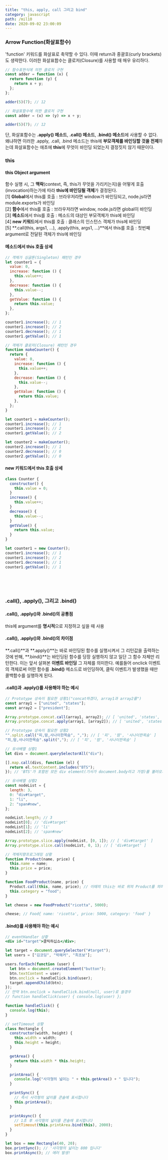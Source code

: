 ```yaml
---
title: "this, apply, call 그리고 bind"
category: javascript
path: /mil10
date: 2020-09-02 23:00:09
---
```


### Arrow Function(화살표함수)

'function' 키워드를 화살표로 축약할 수 있다. 이때 return과 중괄호(curly brackets)도 생략한다. 이러한 화살표함수는 클로저(Closure)를 사용할 때 매우 유리하다.

```js
// 함수표현식에 의한 클로저 구현
const adder = function (x) {
  return function (y) {
    return x + y;
  };
};

adder(5)(7); // 12
```

```js
// 화살표함수에 의한 클로저 구현
const adder = (x) => (y) => x + y;

adder(5)(7); // 12
```

단, 화살표함수는 **.apply() 메소드**, **.call() 메소드**, **.bind() 메소드**에 사용할 수 없다. 왜냐하면 이러한 .apply, .call, .bind 메소드는 this에 **부모객체를 바인딩할 것을 전제**하는데 화살표함수는 애초에 **this**에 무엇이 바인딩 되었는지 결정짓지 않기 때문이다.

### this

#### this Object argument

함수 실행 시, 그 **맥락**(context, 즉, this가 무엇을 가리키는지)을 어떻게 호출(invocation)하는가에 따라 **this에 바인딩될 객체**가 결정된다.  
[1] **Global**에서 this를 호출 : 브라우저라면 window가 바인딩되고, node.js라면 module.exports가 바인딩  
[2] **함수**에서 this를 호출 : 브라우저라면 window, node.js라면 global이 바인딩  
[3] **메소드**에서 this를 호출 : 메소드의 대상인 부모객체가 this에 바인딩  
[4] **new 키워드**에서 this를 호출 : 클래스의 인스턴스 객체가 this에 바인딩  
[5] **.call(this, args1, ...), .apply(this, args1, ...)**에서 this를 호출 : 첫번째 argument로 전달된 객체가 this에 바인딩

#### 메소드에서 this 호출 상세

```js
// 객체가 싱글톤(Singleton) 패턴인 경우
let counter1 = {
  value: 0,
  increase: function () {
    this.value++;
  },
  decrease: function () {
    this.value--;
  },
  getValue: function () {
    return this.value;
  },
};

counter1.increase(); // 1
counter1.increase(); // 2
counter1.decrease(); // 1
counter1.getValue(); // 1
```

```js
// 객체가 클로저(Closure) 패턴인 경우
function makeCounter() {
  return {
    value: 0,
    increase: function () {
      this.value++;
    },
    decrease: function () {
      this.value--;
    },
    getValue: function () {
      return this.value;
    },
  };
}

let counter1 = makeCounter();
counter1.increase(); // 1
counter1.increase(); // 2
counter1.getValue(); // 2

let counter2 = makeCounter();
counter2.increase(); // 1
counter2.decrease(); // 0
counter2.getValue(); // 0
```

#### new 키워드에서 this 호출 상세

```js
class Counter {
  constructor() {
    this.value = 0;
  }
  increase() {
    this.value++;
  }
  decrease() {
    this.value--;
  }
  getValue() {
    return this.value;
  }
}

let counter1 = new Counter();
counter1.increase(); // 1
counter1.increase(); // 2
counter1.decrease(); // 1
counter1.getValue(); // 1
```

<br>
<br>
<br>

### .call(), .apply(), 그리고 .bind()

#### .call(), .apply()와 .bind()의 공통점

this에 argument를 **명시적**으로 지정하고 싶을 때 사용

#### .call(), .apply()와 .bind()의 차이점

**.call()**과 **.apply()**는 바로 바인딩된 함수를 실행시켜서 그 리턴값을 출력하는 것에 반해, **.bind()**는 바인딩된 함수를 당장 실행하지 않고 일단 그 함수 자체만 리턴한다. 이는 앞서 살펴본 **이벤트 바인딩** 그 자체를 의미한다. 예를들어 onclick 이벤트의 객체로써 어떤 함수를 **.bind()** 메소드로 바인딩하여, 클릭 이벤트가 발생했을 때만 콜백함수를 실행하게 된다.

#### .call()과 .apply()를 사용해야 하는 예시

```js
// Prototype 상속이 필요한 상황1("concat하겠다, array1과 array2를")
const array1 = ["united", "states"];
const array2 = ["president"];

Array.prototype.concat.call(array1, array2); // [ 'united', 'states', 'president' ]
Array.prototype.concat.apply(array1, [array2]); // [ 'united', 'states', 'president' ]

// Prototype 상속이 필요한 상황2
"".split.call("피,땀,사나이한목숨", ","); // [ '피', '땀', '사나이한목숨' ]
"피,땀,사나이한목숨".split(","); // [ '피', '땀', '사나이한목숨' ]
```

```js
// 유사배열 상황1
let divs = document.querySelectorAll("div");

[].map.call(divs, function (el) {
  return el.textContent.includes("BTS");
}); // 'BTS'가 포함된 모든 div element(기사가 document.body라고 가정)를 불러오기

// 유사배열 상황2
const nodeList = {
  length: 3,
  0: "div#target",
  1: "li",
  2: "span#new",
};

nodeList.length; // 3
nodeList[0]; // 'div#target'
nodeList[1]; // 'li'
nodeList[2]; // 'span#new'

Array.prototype.slice.apply(nodeList, [0, 1]); // [ 'div#target' ]
Array.prototype.slice.call(nodeList, 0, 1); // [ 'div#target' ]
```

```js
// 객체지향프로그래밍 상황
function Product(name, price) {
  this.name = name;
  this.price = price;
}

function FoodProduct(name, price) {
  Product.call(this, name, price); // 이때의 this는 바로 위의 Product를 의미
  this.category = "food";
}

let cheese = new FoodProduct("ricotta", 5000);

cheese; // Food{ name: 'ricotta', price: 5000, category: 'food' }
```

#### .bind()를 사용해야 하는 예시

```jsx
// eventHandler 상황
<div id="target">클릭하십쇼</div>;

let target = document.querySelector("#target");
let users = ["김코딩", "박해커", "최초보"];

users.forEach(function (user) {
  let btn = document.createElement("button");
  btn.textContent = user;
  btn.onclick = handleClick.bind(user);
  target.appendChild(btn);
});
// 만약 btn.onclick = handleClick.bind(null, user)로 쓸경우
// function handleClick(user) { console.log(user) };

function handleClick() {
  console.log(this);
}
```

```js
// setTimeout 상황
class Rectangle {
  constructor(width, height) {
    this.width = width;
    this.height = height;
  }

  getArea() {
    return this.width * this.height;
  }

  printArea() {
    console.log("사각형의 넓이는 " + this.getArea() + " 입니다");
  }

  printSync() {
    // 즉시 사각형의 넓이를 콘솔에 표시합니다
    this.printArea();
  }

  printAsync() {
    // 1초 후 사각형의 넓이를 콘솔에 표시합니다
    setTimeout(this.printArea.bind(this), 2000);
  }
}

let box = new Rectangle(40, 20);
box.printSync(); // '사각형의 넓이는 800 입니다'
box.printAsync(); // 에러 발생!
```
